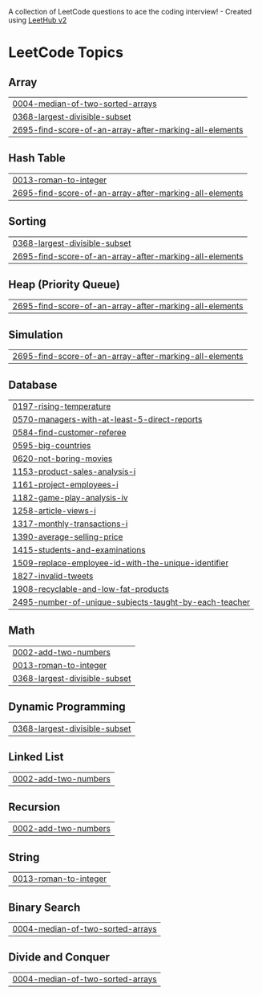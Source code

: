 A collection of LeetCode questions to ace the coding interview! - Created using [LeetHub v2](https://github.com/arunbhardwaj/LeetHub-2.0)
<!---LeetCode Topics Start-->
# LeetCode Topics
## Array
|  |
| ------- |
| [0004-median-of-two-sorted-arrays](https://github.com/Omsri674/LeetCode/tree/master/0004-median-of-two-sorted-arrays) |
| [0368-largest-divisible-subset](https://github.com/Omsri674/LeetCode/tree/master/0368-largest-divisible-subset) |
| [2695-find-score-of-an-array-after-marking-all-elements](https://github.com/Omsri674/LeetCode/tree/master/2695-find-score-of-an-array-after-marking-all-elements) |
## Hash Table
|  |
| ------- |
| [0013-roman-to-integer](https://github.com/Omsri674/LeetCode/tree/master/0013-roman-to-integer) |
| [2695-find-score-of-an-array-after-marking-all-elements](https://github.com/Omsri674/LeetCode/tree/master/2695-find-score-of-an-array-after-marking-all-elements) |
## Sorting
|  |
| ------- |
| [0368-largest-divisible-subset](https://github.com/Omsri674/LeetCode/tree/master/0368-largest-divisible-subset) |
| [2695-find-score-of-an-array-after-marking-all-elements](https://github.com/Omsri674/LeetCode/tree/master/2695-find-score-of-an-array-after-marking-all-elements) |
## Heap (Priority Queue)
|  |
| ------- |
| [2695-find-score-of-an-array-after-marking-all-elements](https://github.com/Omsri674/LeetCode/tree/master/2695-find-score-of-an-array-after-marking-all-elements) |
## Simulation
|  |
| ------- |
| [2695-find-score-of-an-array-after-marking-all-elements](https://github.com/Omsri674/LeetCode/tree/master/2695-find-score-of-an-array-after-marking-all-elements) |
## Database
|  |
| ------- |
| [0197-rising-temperature](https://github.com/Omsri674/LeetCode/tree/master/0197-rising-temperature) |
| [0570-managers-with-at-least-5-direct-reports](https://github.com/Omsri674/LeetCode/tree/master/0570-managers-with-at-least-5-direct-reports) |
| [0584-find-customer-referee](https://github.com/Omsri674/LeetCode/tree/master/0584-find-customer-referee) |
| [0595-big-countries](https://github.com/Omsri674/LeetCode/tree/master/0595-big-countries) |
| [0620-not-boring-movies](https://github.com/Omsri674/LeetCode/tree/master/0620-not-boring-movies) |
| [1153-product-sales-analysis-i](https://github.com/Omsri674/LeetCode/tree/master/1153-product-sales-analysis-i) |
| [1161-project-employees-i](https://github.com/Omsri674/LeetCode/tree/master/1161-project-employees-i) |
| [1182-game-play-analysis-iv](https://github.com/Omsri674/LeetCode/tree/master/1182-game-play-analysis-iv) |
| [1258-article-views-i](https://github.com/Omsri674/LeetCode/tree/master/1258-article-views-i) |
| [1317-monthly-transactions-i](https://github.com/Omsri674/LeetCode/tree/master/1317-monthly-transactions-i) |
| [1390-average-selling-price](https://github.com/Omsri674/LeetCode/tree/master/1390-average-selling-price) |
| [1415-students-and-examinations](https://github.com/Omsri674/LeetCode/tree/master/1415-students-and-examinations) |
| [1509-replace-employee-id-with-the-unique-identifier](https://github.com/Omsri674/LeetCode/tree/master/1509-replace-employee-id-with-the-unique-identifier) |
| [1827-invalid-tweets](https://github.com/Omsri674/LeetCode/tree/master/1827-invalid-tweets) |
| [1908-recyclable-and-low-fat-products](https://github.com/Omsri674/LeetCode/tree/master/1908-recyclable-and-low-fat-products) |
| [2495-number-of-unique-subjects-taught-by-each-teacher](https://github.com/Omsri674/LeetCode/tree/master/2495-number-of-unique-subjects-taught-by-each-teacher) |
## Math
|  |
| ------- |
| [0002-add-two-numbers](https://github.com/Omsri674/LeetCode/tree/master/0002-add-two-numbers) |
| [0013-roman-to-integer](https://github.com/Omsri674/LeetCode/tree/master/0013-roman-to-integer) |
| [0368-largest-divisible-subset](https://github.com/Omsri674/LeetCode/tree/master/0368-largest-divisible-subset) |
## Dynamic Programming
|  |
| ------- |
| [0368-largest-divisible-subset](https://github.com/Omsri674/LeetCode/tree/master/0368-largest-divisible-subset) |
## Linked List
|  |
| ------- |
| [0002-add-two-numbers](https://github.com/Omsri674/LeetCode/tree/master/0002-add-two-numbers) |
## Recursion
|  |
| ------- |
| [0002-add-two-numbers](https://github.com/Omsri674/LeetCode/tree/master/0002-add-two-numbers) |
## String
|  |
| ------- |
| [0013-roman-to-integer](https://github.com/Omsri674/LeetCode/tree/master/0013-roman-to-integer) |
## Binary Search
|  |
| ------- |
| [0004-median-of-two-sorted-arrays](https://github.com/Omsri674/LeetCode/tree/master/0004-median-of-two-sorted-arrays) |
## Divide and Conquer
|  |
| ------- |
| [0004-median-of-two-sorted-arrays](https://github.com/Omsri674/LeetCode/tree/master/0004-median-of-two-sorted-arrays) |
<!---LeetCode Topics End-->